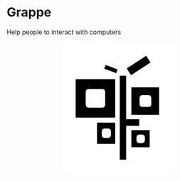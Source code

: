 # Grappe
Help people to interact with computers
 
<p align="center">
  <img height="300" src="docs/logos/logo_sm.png">
</p>

